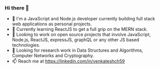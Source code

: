 ### Hi there 👋

- 🔭 I'm a JavaScript and Node.js developer currently building full stack web applications as personal projects.
- 🌱 Currently learning ReactJS to get a full grip on the MERN stack.
- 👯 Looking to work on open source projects that involve JavaScript, Node.js, ReactJS, expressJS, graphQL or any other JS based technologies.
- 💬 Looking for research work in Data Structures and Algorithms, Computer Networks and Cryptography.
- 📫 Reach me at https://linkedin.com/in/venkateshch59

<!--
**venkatexh/venkatexh** is a ✨ _special_ ✨ repository because its `README.md` (this file) appears on your GitHub profile.

Here are some ideas to get you started:


- ⚡ Fun fact: ...
-->
